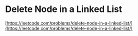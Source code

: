 Delete Node in a Linked List
========

[https://leetcode.com/problems/delete-node-in-a-linked-list/](https://leetcode.com/problems/delete-node-in-a-linked-list/)